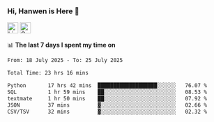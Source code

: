 ### Hi, Hanwen is Here 👋
<p>
	<a href="https://www.linkedin.com/in/liu-hanwen/"><img src="https://img.shields.io/badge/@hanwen-0A66C2?style=flat&logo=LinkedIn&logoColor=white" alt="Linkedin"  height="25px"/></a> 
	<a href="https://scholar.google.com/citations?user=HDF0su0AAAAJ"><img src="https://img.shields.io/badge/scholar-4385FE.svg?&style=plastic&logo=google-scholar&logoColor=white" alt="Google Scholar" height="25px"> </a>
</p>

📊 **The last 7 days I spent my time on** 
<!--START_SECTION:waka-->

```txt
From: 18 July 2025 - To: 25 July 2025

Total Time: 23 hrs 16 mins

Python       17 hrs 42 mins  ███████████████████░░░░░░   76.07 %
SQL          1 hr 59 mins    ██░░░░░░░░░░░░░░░░░░░░░░░   08.53 %
textmate     1 hr 50 mins    ██░░░░░░░░░░░░░░░░░░░░░░░   07.92 %
JSON         37 mins         ▓░░░░░░░░░░░░░░░░░░░░░░░░   02.66 %
CSV/TSV      32 mins         ▓░░░░░░░░░░░░░░░░░░░░░░░░   02.32 %
```

<!--END_SECTION:waka-->


<!--
**david990917/david990917** is a ✨ _special_ ✨ repository because its `README.md` (this file) appears on your GitHub profile.

Here are some ideas to get you started:

- 🔭 I’m currently working on ...
- 🌱 I’m currently learning ...
- 👯 I’m looking to collaborate on ...
- 🤔 I’m looking for help with ...
- 💬 Ask me about ...
- 📫 How to reach me: ...
- 😄 Pronouns: ...
- ⚡ Fun fact: ...
-->

